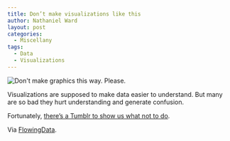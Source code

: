 ```yaml
---
title: Don’t make visualizations like this
author: Nathaniel Ward
layout: post
categories:
  - Miscellany
tags:
  - Data
  - Visualizations
---
```

![Don't make graphics this way. Please.][1]

Visualizations are supposed to make data easier to understand. But many are so bad they hurt understanding and generate confusion.

Fortunately, [there’s a Tumblr to show us what not to do][2].

Via [FlowingData][3].

 [1]: http://31.media.tumblr.com/5c851524d0a28341061769ee7691fe5a/tumblr_ms9pq9mvtR1sgh0voo1_1280.png
 [2]: http://wtfviz.net/
 [3]: http://flowingdata.com/2013/08/30/wtf-visualizations/